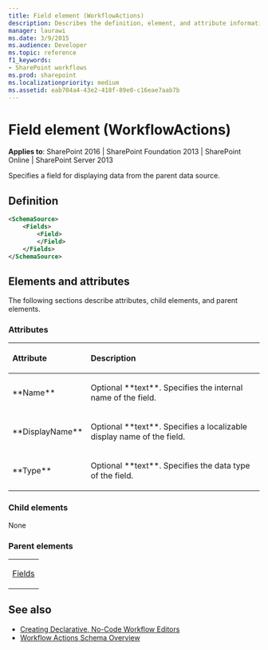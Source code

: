 ```yaml
---
title: Field element (WorkflowActions)
description: Describes the definition, element, and attribute information for the Field element (WorkflowActions), which specifies a field for displaying data from the parent data source.
manager: laurawi
ms.date: 3/9/2015
ms.audience: Developer
ms.topic: reference
f1_keywords:
- SharePoint workflows
ms.prod: sharepoint
ms.localizationpriority: medium
ms.assetid: eab704a4-43e2-418f-89e0-c16eae7aab7b
---
```


# Field element (WorkflowActions)

**Applies to**: SharePoint 2016 | SharePoint Foundation 2013 | SharePoint Online | SharePoint Server 2013

Specifies a field for displaying data from the parent data source.

## Definition

```XML
<SchemaSource>
    <Fields>
        <Field>
        </Field>
    </Fields>
</SchemaSource>
```

## Elements and attributes

The following sections describe attributes, child elements, and parent elements.

### Attributes

<table>
<colgroup>
<col width="20%" />
<col width="80%" />
</colgroup>
<thead>
<tr class="header">
<th align="left"><p>Attribute</p></th>
<th align="left"><p>Description</p></th>
</tr>
</thead>
<tbody>
<tr class="odd">
<td align="left"><p>**Name**</p></td>
<td align="left"><p>Optional **text**. Specifies the internal name of the field.</p></td>
</tr>
<tr class="even">
<td align="left"><p>**DisplayName**</p></td>
<td align="left"><p>Optional **text**. Specifies a localizable display name of the field.</p></td>
</tr>
<tr class="odd">
<td align="left"><p>**Type**</p></td>
<td align="left"><p>Optional **text**. Specifies the data type of the field.</p></td>
</tr>
</tbody>
</table>

### Child elements

None

### Parent elements

<table>
<colgroup>
<col width="100%" />
</colgroup>
<tbody>
<tr class="odd">
<td align="left"><p><a href="fields-element-workflowactions.md">Fields</a></p></td>
</tr>
</tbody>
</table>


## See also

- [Creating Declarative, No-Code Workflow Editors](https://msdn.microsoft.com/library/office/bb417436.aspx)
- [Workflow Actions Schema Overview](https://msdn.microsoft.com/library/office/bb897626.aspx)










